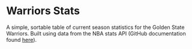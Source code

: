 # Warriors Stats

A simple, sortable table of current season statistics for the Golden State Warriors. Built using data from the NBA stats API (GitHub documentation found [here](https://github.com/seemethere/nba_py/wiki/stats.nba.com-Endpoint-Documentation)).
